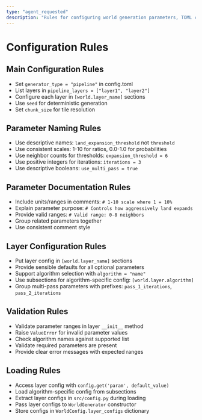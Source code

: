 ```yaml
---
type: "agent_requested"
description: "Rules for configuring world generation parameters, TOML conventions, and layer configuration patterns"
---
```


# Configuration Rules

## Main Configuration Rules

- Set `generator_type = "pipeline"` in config.toml
- List layers in `pipeline_layers = ["layer1", "layer2"]`
- Configure each layer in `[world.layer_name]` sections
- Use `seed` for deterministic generation
- Set `chunk_size` for tile resolution

## Parameter Naming Rules

- Use descriptive names: `land_expansion_threshold` not `threshold`
- Use consistent scales: 1-10 for ratios, 0.0-1.0 for probabilities
- Use neighbor counts for thresholds: `expansion_threshold = 6`
- Use positive integers for iterations: `iterations = 3`
- Use descriptive booleans: `use_multi_pass = true`

## Parameter Documentation Rules

- Include units/ranges in comments: `# 1-10 scale where 1 = 10%`
- Explain parameter purpose: `# Controls how aggressively land expands`
- Provide valid ranges: `# Valid range: 0-8 neighbors`
- Group related parameters together
- Use consistent comment style

## Layer Configuration Rules

- Put layer config in `[world.layer_name]` sections
- Provide sensible defaults for all optional parameters
- Support algorithm selection with `algorithm = "name"`
- Use subsections for algorithm-specific config: `[world.layer.algorithm]`
- Group multi-pass parameters with prefixes: `pass_1_iterations`, `pass_2_iterations`

## Validation Rules

- Validate parameter ranges in layer `__init__` method
- Raise `ValueError` for invalid parameter values
- Check algorithm names against supported list
- Validate required parameters are present
- Provide clear error messages with expected ranges

## Loading Rules

- Access layer config with `config.get('param', default_value)`
- Load algorithm-specific config from subsections
- Extract layer configs in `src/config.py` during loading
- Pass layer configs to `WorldGenerator` constructor
- Store configs in `WorldConfig.layer_configs` dictionary
